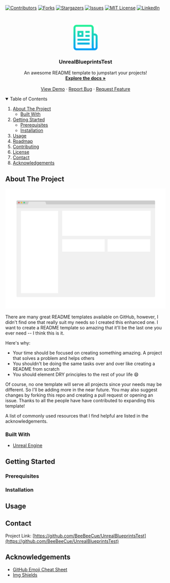 <!-- PROJECT SHIELDS -->
<!--
*** I'm using markdown "reference style" links for readability.
*** Reference links are enclosed in brackets [ ] instead of parentheses ( ).
*** See the bottom of this document for the declaration of the reference variables
*** for contributors-url, forks-url, etc. This is an optional, concise syntax you may use.
*** https://www.markdownguide.org/basic-syntax/#reference-style-links
-->
[![Contributors][contributors-shield]][contributors-url]
[![Forks][forks-shield]][forks-url]
[![Stargazers][stars-shield]][stars-url]
[![Issues][issues-shield]][issues-url]
[![MIT License][license-shield]][license-url]
[![LinkedIn][linkedin-shield]][linkedin-url]



<!-- PROJECT LOGO -->
<br />
<p align="center">
  <a href="https://github.com/BeeBeeCue/UnrealBlueprintsTest">
    <img src="images/logo.png" alt="Logo" width="80" height="80">
  </a>

  <h3 align="center">UnrealBlueprintsTest</h3>

  <p align="center">
    An awesome README template to jumpstart your projects!
    <br />
    <a href="https://github.com/BeeBeeCue/UnrealBlueprintsTest"><strong>Explore the docs »</strong></a>
    <br />
    <br />
    <a href="https://github.com/BeeBeeCue/UnrealBlueprintsTest">View Demo</a>
    ·
    <a href="https://github.com/BeeBeeCue/UnrealBlueprintsTest/issues">Report Bug</a>
    ·
    <a href="https://github.com/BeeBeeCue/UnrealBlueprintsTest/issues">Request Feature</a>
  </p>
</p>



<!-- TABLE OF CONTENTS -->
<details open="open">
  <summary>Table of Contents</summary>
  <ol>
    <li>
      <a href="#about-the-project">About The Project</a>
      <ul>
        <li><a href="#built-with">Built With</a></li>
      </ul>
    </li>
    <li>
      <a href="#getting-started">Getting Started</a>
      <ul>
        <li><a href="#prerequisites">Prerequisites</a></li>
        <li><a href="#installation">Installation</a></li>
      </ul>
    </li>
    <li><a href="#usage">Usage</a></li>
    <li><a href="#roadmap">Roadmap</a></li>
    <li><a href="#contributing">Contributing</a></li>
    <li><a href="#license">License</a></li>
    <li><a href="#contact">Contact</a></li>
    <li><a href="#acknowledgements">Acknowledgements</a></li>
  </ol>
</details>



<!-- ABOUT THE PROJECT -->
## About The Project

[![Product Name Screen Shot][product-screenshot]](https://example.com)

There are many great README templates available on GitHub, however, I didn't find one that really suit my needs so I created this enhanced one. I want to create a README template so amazing that it'll be the last one you ever need -- I think this is it.

Here's why:
* Your time should be focused on creating something amazing. A project that solves a problem and helps others
* You shouldn't be doing the same tasks over and over like creating a README from scratch
* You should element DRY principles to the rest of your life :smile:

Of course, no one template will serve all projects since your needs may be different. So I'll be adding more in the near future. You may also suggest changes by forking this repo and creating a pull request or opening an issue. Thanks to all the people have have contributed to expanding this template!

A list of commonly used resources that I find helpful are listed in the acknowledgements.

### Built With

* [Unreal Engine](https://unrealengine.com)




<!-- GETTING STARTED -->
## Getting Started

### Prerequisites

### Installation

## Usage

## Contact


Project Link: [https://github.com/BeeBeeCue/UnrealBlueprintsTest](https://github.com/BeeBeeCue/UnrealBlueprintsTest)



<!-- ACKNOWLEDGEMENTS -->
## Acknowledgements
* [GitHub Emoji Cheat Sheet](https://www.webpagefx.com/tools/emoji-cheat-sheet)
* [Img Shields](https://shields.io)






<!-- MARKDOWN LINKS & IMAGES -->
<!-- https://www.markdownguide.org/basic-syntax/#reference-style-links -->
[contributors-shield]: https://img.shields.io/github/contributors/BeeBeeCue/UnrealBlueprintsTest.svg?style=for-the-badge
[contributors-url]: https://github.com/BeeBeeCue/UnrealBlueprintsTest/graphs/contributors
[forks-shield]: https://img.shields.io/github/forks/BeeBeeCue/UnrealBlueprintsTest.svg?style=for-the-badge
[forks-url]: https://github.com/BeeBeeCue/UnrealBlueprintsTest/network/members
[stars-shield]: https://img.shields.io/github/stars/BeeBeeCue/UnrealBlueprintsTest.svg?style=for-the-badge
[stars-url]: https://github.com/BeeBeeCue/UnrealBlueprintsTest/stargazers
[issues-shield]: https://img.shields.io/github/issues/BeeBeeCue/UnrealBlueprintsTest.svg?style=for-the-badge
[issues-url]: https://github.com/BeeBeeCue/UnrealBlueprintsTest/issues
[license-shield]: https://img.shields.io/github/license/BeeBeeCue/UnrealBlueprintsTest.svg?style=for-the-badge
[license-url]: https://github.com/BeeBeeCue/UnrealBlueprintsTest/blob/master/LICENSE.txt
[linkedin-shield]: https://img.shields.io/badge/-LinkedIn-black.svg?style=for-the-badge&logo=linkedin&colorB=555
[linkedin-url]: https://linkedin.com/in/k-knutsen
[product-screenshot]: images/screenshot.png

